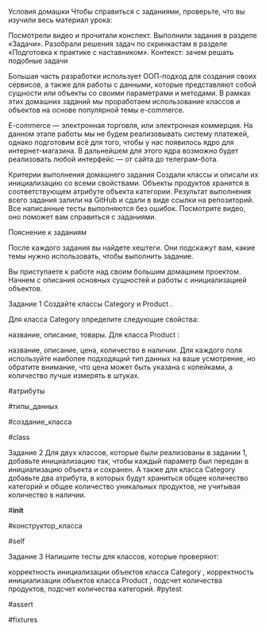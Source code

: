 Условия домашки
Чтобы справиться с заданиями, проверьте, что вы изучили весь материал урока:

Посмотрели видео и прочитали конспект.
Выполнили задания в разделе «Задачи».
Разобрали решения задач по скринкастам в разделе «Подготовка к практике с наставником».
Контекст: зачем решать подобные задачи

Большая часть разработки использует ООП-подход для создания своих сервисов, а также для работы с данными, которые представляют собой сущности или объекты со своими параметрами и методами. В рамках этих домашних заданий мы проработаем использование классов и объектов на основе популярной темы e-commerce.

E-commerce — электронная торговля, или электронная коммерция. На данном этапе работы мы не будем реализовывать систему платежей, однако подготовим всё для того, чтобы у нас появилось ядро для интернет-магазина. В дальнейшем для этого ядра возможно будет реализовать любой интерфейс — от сайта до телеграм-бота.

Критерии выполнения домашнего задания
Создали классы и описали их инициализацию со всеми свойствами.
Объекты продуктов хранятся в соответствующем атрибуте объекта категории.
Результат выполнения всего задания залили на GitHub и сдали в виде ссылки на репозиторий.
Все написанные тесты выполняются без ошибок.
Посмотрите видео, оно поможет вам справиться с заданиями.


Пояснение к заданиям

После каждого задания вы найдете хештеги. Они подскажут вам, какие темы нужно использовать, чтобы выполнить задание.

Вы приступаете к работе над своим большим домашним проектом. Начнем с описания основных сущностей и работы с инициализацией объектов.

Задание 1
Создайте классы 
Category
 и 
Product
.

Для класса 
Category
 определите следующие свойства:

название,
описание,
товары.
Для класса 
Product
:

название,
описание,
цена,
количество в наличии.
Для каждого поля используйте наиболее подходящий тип данных на ваше усмотрение, но обратите внимание, что цена может быть указана с копейками, а количество лучше измерять в штуках.

#атрибуты
 
#типы_данных
 
#создание_класса
 
#class

Задание 2
Для двух классов, которые были реализованы в задании 1, добавьте инициализацию так, чтобы каждый параметр был передан в инициализацию объекта и сохранен. А также для класса 
Category
 добавьте два атрибута, в которых будут храниться общее количество категорий и общее количество уникальных продуктов, не учитывая количество в наличии.

#__init__
 
#конструктор_класса
 
#self

Задание 3
Напишите тесты для классов, которые проверяют:

корректность инициализации объектов класса 
Category
,
корректность инициализации объектов класса 
Product
,
подсчет количества продуктов,
подсчет количества категорий.
#pytest
 
#assert
 
#fixtures
